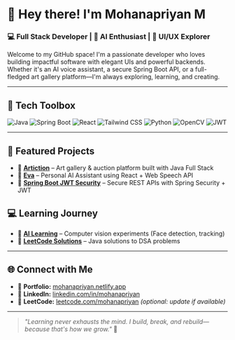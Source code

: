 # 👋 Hey there! I'm Mohanapriyan M

### 💻 Full Stack Developer | 🧠 AI Enthusiast | 🎨 UI/UX Explorer

Welcome to my GitHub space! I'm a passionate developer who loves building impactful software with elegant UIs and powerful backends. Whether it's an AI voice assistant, a secure Spring Boot API, or a full-fledged art gallery platform—I'm always exploring, learning, and creating.

---

## 🔧 Tech Toolbox

![Java](https://img.shields.io/badge/Java-ED8B00?style=for-the-badge&logo=java&logoColor=white)
![Spring Boot](https://img.shields.io/badge/SpringBoot-6DB33F?style=for-the-badge&logo=spring&logoColor=white)
![React](https://img.shields.io/badge/React-20232a?style=for-the-badge&logo=react&logoColor=61DAFB)
![Tailwind CSS](https://img.shields.io/badge/TailwindCSS-38B2AC?style=for-the-badge&logo=tailwind-css&logoColor=white)
![Python](https://img.shields.io/badge/Python-3776AB?style=for-the-badge&logo=python&logoColor=white)
![OpenCV](https://img.shields.io/badge/OpenCV-27338e?style=for-the-badge&logo=opencv&logoColor=white)
![JWT](https://img.shields.io/badge/JWT-black?style=for-the-badge&logo=JSON%20web%20tokens)

---

## 🚀 Featured Projects

- 🎨 [**Artiction**](https://github.com/mohanapriyan2006/artiction) – Art gallery & auction platform built with Java Full Stack  
- 🤖 [**Eva**](https://github.com/mohanapriyan2006/eva-ai-assistant) – Personal AI Assistant using React + Web Speech API  
- 🔐 [**Spring Boot JWT Security**](https://github.com/mohanapriyan2006/springboot-jwtSecurity) – Secure REST APIs with Spring Security + JWT  


## 💻 Learning Journey 
- 🧠 [**AI Learning**](https://github.com/mohanapriyan2006/Ai_Learning) – Computer vision experiments (Face detection, tracking)  
- 📘 [**LeetCode Solutions**](https://github.com/mohanapriyan2006/leetcode) – Java solutions to DSA problems

---

## 🌐 Connect with Me

- 🔗 **Portfolio:** [mohanapriyan.netlify.app](https://mohanapriyan.netlify.app)
- 💼 **LinkedIn:** [linkedin.com/in/mohanapriyan](https://linkedin.com/in/mohanapriyan)
- 🐍 **LeetCode:** [leetcode.com/mohanapriyan](https://leetcode.com/) *(optional: update if available)*

---

> *"Learning never exhausts the mind. I build, break, and rebuild—because that's how we grow."* 🚀